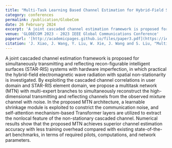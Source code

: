 ```yaml
---
title: "Multi-Task Learning Based Channel Estimation for Hybrid-Field STAR-RIS Systems"
category: conferences
permalink: /publication/GlobeCom
date: 26 February 2024
excerpt: 'A joint cascaded channel estimation framework is proposed for simultaneously transmitting and reflecting recon-figurable intelligent surfaces (STAR-RIS) systems with hardware imperfection, in which practical the hybrid-field electromagnetic wave radiation with spatial non-stationarity is investigated. By exploiting the cascaded channel correlations in user domain and STAR-RIS element domain, we propose a multitask network (MTN) with multi-expert branches to simultaneously reconstruct the high-dimensional transmitting and reflecting channels from the observed mixture channel with noise.'
venue: 'GLOBECOM 2023 - 2023 IEEE Global Communications Conference'
paperurl: '[http://academicpages.github.io/files/paper3.pdf](https://ieeexplore.ieee.org/document/10437505)'
citation: 'J. Xiao, J. Wang, Y. Liu, W. Xie, J. Wang and S. Liu, "Multi-Task Learning Based Channel Estimation for Hybrid-Field STAR-RIS Systems," GLOBECOM 2023 - 2023 IEEE Global Communications Conference, Kuala Lumpur, Malaysia, 2023, pp. 6573-6578. [paper](https://ieeexplore.ieee.org/document/10437505)'
---
```


A joint cascaded channel estimation framework is proposed for simultaneously transmitting and reflecting recon-figurable intelligent surfaces (STAR-RIS) systems with hardware imperfection, in which practical the hybrid-field electromagnetic wave radiation with spatial non-stationarity is investigated. By exploiting the cascaded channel correlations in user domain and STAR-RIS element domain, we propose a multitask network (MTN) with multi-expert branches to simultaneously reconstruct the high-dimensional transmitting and reflecting channels from the observed mixture channel with noise. In the proposed MTN architecture, a learnable shrinkage module is exploited to constrict the communication noise, and self-attention mechanism-based Transformer layers are utilized to extract the nonlocal feature of the non-stationary cascaded channel. Numerical results show that the proposed MTN achieves superior channel estimation accuracy with less training overhead compared with existing state-of-the-art benchmarks, in terms of required pilots, computations, and network parameters.

